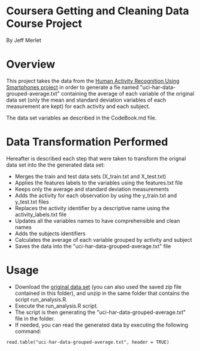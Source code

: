 # Coursera Getting and Cleaning Data Course Project

By Jeff Merlet

# Overview
This project takes the data from the [Human Activity Recognition Using Smartphones project](http://archive.ics.uci.edu/ml/datasets/Human+Activity+Recognition+Using+Smartphones) in order to generate a fie named "uci-har-data-grouped-average.txt" containing the average of each variable of the original data set (only the mean and standard deviation variables of each measurement are kept) for each activity and each subject.

The data set variables ae described in the CodeBook.md file.

# Data Transformation Performed
Hereafter is described each step that were taken to transform the orignal data set into the the generated data set:
* Merges the train and test data sets (X_train.txt and X_test.txt)
* Applies the features labels to the variables using the features.txt file
* Keeps only the average and standard deviation measurements
* Adds the activity for each observation by using the y_train.txt and y_test.txt files
* Replaces the activity identifier by a descriptive name using the activity_labels.txt file
* Updates all the variables names to have comprehensible and clean names
* Adds the subjects identifiers
* Calculates the average of each variable grouped by activity and subject
* Saves the data into the "uci-har-data-grouped-average.txt" file

# Usage
* Download the [original data set](https://d396qusza40orc.cloudfront.net/getdata%2Fprojectfiles%2FUCI%20HAR%20Dataset.zip) (you can also used the saved zip file contained in this folder), and unzip in the same folder that contains the script run_analysis.R.
* Execute the run_analysis.R script.
* The script is then generating the "uci-har-data-grouped-average.txt" file in the folder.
* If needed, you can read the generated data by executing the following command:
```
read.table("uci-har-data-grouped-average.txt", header = TRUE)
```


